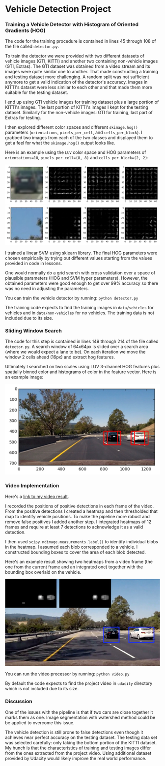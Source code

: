 # **Vehicle Detection Project**

### Training a Vehicle Detector with Histogram of Oriented Gradients (HOG)

The code for the training procedure is contained in lines 45 through 108 of the file called `detector.py`.

To train the detector we were provided with two different datasets of vehicle images (GTI, KITTI) and another two containing non-vehicle images (GTI, Extras). The GTI dataset was obtained from a video stream and its images were quite similar one to another. That made constructing a training and testing dataset more challenging. A random split was not sufficient anymore to get a valid indication of the detector's accuracy. Images in KITTI's dataset were less similar to each other and that made them more suitable for the testing dataset.

I end up using GTI vehicle images for training dataset plus a large portion of KITTI's images. The last portion of KITTI's images I kept for the testing dataset. Similarly for the non-vehicle images: GTI for training, last part of Extras for testing.

I then explored different color spaces and different `skimage.hog()` parameters (`orientations`, `pixels_per_cell`, and `cells_per_block`).  I grabbed two images from each of the two classes and displayed them to get a feel for what the `skimage.hog()` output looks like.

Here is an example using the `LUV` color space and HOG parameters of `orientations=18`, `pixels_per_cell=(8, 8)` and `cells_per_block=(2, 2)`:

![hog features vehicle](writeup_images/hog_features_vehicle.png)
![hog features non-vehicle](writeup_images/hog_features_non_vehicle.png)

I trained a linear SVM using sklearn library. The final HOG parameters were chosen empirically by trying out different values starting from the values provided in code in lessons.

One would normally do a grid search with cross validation over a space of plausible parameters (HOG and SVM hyper parameters). However, the obtained parameters were good enough to get over 99% accuracy so there was no need in adjusting the parameters.

You can train the vehicle detector by running:
`python detector.py`

The training code expects to find the training images in `data/vehicles` for vehicles and in `data/non-vehicles` for no vehicles. The training data is not included due to its size.

### Sliding Window Search

The code for this step is contained in lines 149 through 214 of the file called `detector.py`. A search window of 64x64px is slided over a search area (where we would expect a lane to be). On each iteration we move the window 2 cells ahead (16px) and extract hog features.

Ultimately I searched on two scales using LUV 3-channel HOG features plus spatially binned color and histograms of color in the feature vector. Here is an example image:

![vehicle detection](writeup_images/vehicle_detection.png)

### Video Implementation

Here's a [link to my video result](https://youtu.be/BzXyn6KZZmo).

I recorded the positions of positive detections in each frame of the video.  From the positive detections I created a heatmap and then thresholded that map to identify vehicle positions. To make the pipeline more robust and remove false positives I added another step. I integrated heatmaps of 12 frames and require at least 7 detections to acknowledge it as a valid detection.

I then used `scipy.ndimage.measurements.label()` to identify individual blobs in the heatmap. I assumed each blob corresponded to a vehicle. I constructed bounding boxes to cover the area of each blob detected.

Here's an example result showing two heatmaps from a video frame (the one from the current frame and an integrated one) together with the bounding box overlaid on the vehicle.

![heatmap](writeup_images/heatmap.png)

You can run the video processor by running:
`python video.py`

By default the code expects to find the project video in `udacity` directory which is not included due to its size.

### Discussion

One of the issues with the pipeline is that if two cars are close together it marks them as one. Image segmentation with watershed method could be be applied to overcome this issue.

The vehicle detection is still prone to false detections even though it achieves near perfect accuracy on the testing dataset. The testing data set was selected carefully: only taking the bottom portion of the KITTI dataset. My hunch is that the characteristics of training and testing images differ from the ones extracted from the project video. Using additional dataset provided by Udacity would likely improve the real world performance.

